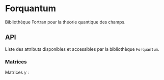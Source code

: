 # Forquantum

Bibliothèque Fortran pour la théorie quantique des champs.

## API

Liste des attributs disponibles et accessibles par la bibliothèque `Forquantum`.

### Matrices

Matrices $\gamma$ :


